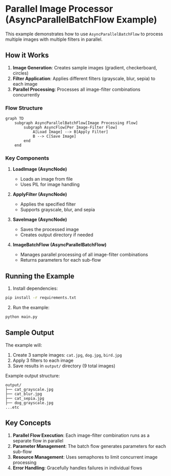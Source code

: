 # Parallel Image Processor (AsyncParallelBatchFlow Example)

This example demonstrates how to use `AsyncParallelBatchFlow` to process multiple images with multiple filters in parallel.

## How it Works

1. **Image Generation**: Creates sample images (gradient, checkerboard, circles)
2. **Filter Application**: Applies different filters (grayscale, blur, sepia) to each image
3. **Parallel Processing**: Processes all image-filter combinations concurrently

### Flow Structure

```mermaid
graph TD
    subgraph AsyncParallelBatchFlow[Image Processing Flow]
        subgraph AsyncFlow[Per Image-Filter Flow]
            A[Load Image] --> B[Apply Filter]
            B --> C[Save Image]
        end
    end
```

### Key Components

1. **LoadImage (AsyncNode)**
   - Loads an image from file
   - Uses PIL for image handling

2. **ApplyFilter (AsyncNode)**
   - Applies the specified filter
   - Supports grayscale, blur, and sepia

3. **SaveImage (AsyncNode)**
   - Saves the processed image
   - Creates output directory if needed

4. **ImageBatchFlow (AsyncParallelBatchFlow)**
   - Manages parallel processing of all image-filter combinations
   - Returns parameters for each sub-flow

## Running the Example

1. Install dependencies:
```bash
pip install -r requirements.txt
```

2. Run the example:
```bash
python main.py
```

## Sample Output

The example will:
1. Create 3 sample images: `cat.jpg`, `dog.jpg`, `bird.jpg`
2. Apply 3 filters to each image
3. Save results in `output/` directory (9 total images)

Example output structure:
```
output/
├── cat_grayscale.jpg
├── cat_blur.jpg
├── cat_sepia.jpg
├── dog_grayscale.jpg
...etc
```

## Key Concepts

1. **Parallel Flow Execution**: Each image-filter combination runs as a separate flow in parallel
2. **Parameter Management**: The batch flow generates parameters for each sub-flow
3. **Resource Management**: Uses semaphores to limit concurrent image processing
4. **Error Handling**: Gracefully handles failures in individual flows 